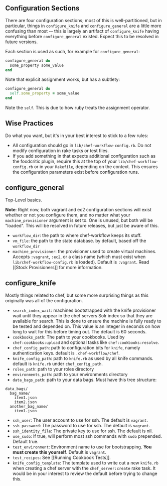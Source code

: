 Configuration Sections
----------------------

There are four configuration sections; most of this is well-partitioned, but in
particular, things in `configure_knife` and `configure_general` are a little
more confusing than most -- this is largely an artifact of `configure_knife`
having everything before `configure_general` existed. Expect this to be
resolved in future versions.

Each section is used as such, for example for `configure_general`:

```ruby
configure_general do
  some_property some_value
end
```

Note that explicit assignment works, but has a subtlety:

```ruby
configure_general do
  self.some_property = some_value
end
```

Note the `self`. This is due to how ruby treats the assignment operator.

Wise Practices
--------------

Do what you want, but it's in your best interest to stick to a few rules:

* All configuration should go in `lib/chef-workflow-config.rb`. Do not modify
  configuration in rake tasks or test files.
* If you add something in that expects additional configuration such as the
  foodcritic plugin, require this at the top of your
  `lib/chef-workflow-config.rb` or in your `Rakefile`, depending on the
  context. This ensures the configuration parameters exist before configuration
  runs.

configure_general
-----------------

Top-Level basics.

**Note**: Right now, both vagrant and ec2 configuration sections will exist
whether or not you configure them, and no matter what your
`machine_provisioner` argument is set to. One is unused, but both will be
"loaded".  This will be resolved in future releases, but just be aware of this.

* `workflow_dir`: the path to where chef-workflow keeps its stuff.
* `vm_file`: the path to the state database. by default, based off the `workflow_dir`
* `machine_provisioner`: the provisioner used to create virtual machines.
  Accepts `:vagrant`, `:ec2`, or a class name (which must exist when
  `lib/chef-workflow-config.rb` is loaded). Default is `:vagrant`. Read [[Stock
  Provisioners]] for more information.

configure_knife
---------------

Mostly things related to chef, but some more surprising things as this
originally was all of the configuration.

* `search_index_wait`: machines bootstrapped with the knife provisioner wait
  until they appear in the chef servers Solr index so that they are available
  for search. This is done to ensure the machine is fully ready to be tested
  and depended on. This value is an integer in seconds on how long to wait for
  this before timing out. The default is 60 seconds.
* `cookbooks_path`: The path to your cookbooks. Used by `chef:cookbooks:upload`
  and optional tasks like `chef:cookbooks:resolve`.
* `chef_config_path`: path to configuration bits for `knife`, namely
  authentication keys. default is `.chef-workflow/chef`.
* `knife_config_path`: path to `knife.rb` as used by all knife commands.
  default is `knife.rb` under `chef_config_path`.
* `roles_path`: path to your roles directory
* `environments_path`: path to your environments directory
* `data_bags_path`: path to your data bags. Must have this tree structure:
```
data_bags/
  bag_name/
    item1.json
    item2.json
  another_bag_name/
    item1.json
```
* `ssh_user`: The user account to use for ssh. The default is `vagrant`.
* `ssh_password`: The password to use for ssh. The default is `vagrant`.
* `ssh_identity_file`: The private key to use for ssh. The default is nil.
* `use_sudo`: If true, will perform most ssh commands with `sudo` prepended.
  Default true.
* `test_environment`: Environment name to use for bootstrapping. **You must
  create this yourself**. Default is `vagrant`.
* `test_recipes`: See [[Running Cookbook Tests]].
* `knife_config_template`: The template used to write out a new `knife.rb` when
  creating a chef server with the `chef_server:create` rake task. It would be
  in your interest to review the default before trying to change this.

